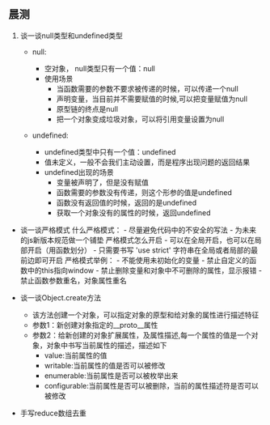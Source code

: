 ## 晨测
1. 谈一谈null类型和undefined类型
    - null:
        - 空对象， null类型只有一个值：null
        - 使用场景
            - 当函数需要的参数不要求被传递的时候，可以传递一个null
            - 声明变量，当目前并不需要赋值的时候,可以把变量赋值为null
            - 原型链的终点是null
            - 把一个对象变成垃圾对象，可以将引用变量设置为null

    - undefined:
        - undefined类型中只有一个值：undefined
        - 值未定义，一般不会我们主动设置，而是程序出现问题的返回结果
        - undefined出现的场景
            - 变量被声明了，但是没有赋值
            - 函数需要的参数没有传递，则这个形参的值是undefined
            - 函数没有返回值的时候，返回的是undefined
            - 获取一个对象没有的属性的时候，返回undefined

- 谈一谈严格模式
    什么严格模式：
        - 尽量避免代码中的不安全的写法
        - 为未来的js新版本规范做一个铺垫
    严格模式怎么开启
        - 可以在全局开启，也可以在局部开启（用函数划分）
        - 只需要书写 'use strict' 字符串在全局或者局部的最前边即可开启
    严格模式举例：
        - 不能使用未初始化的变量
        - 禁止自定义的函数中的this指向window
        - 禁止删除变量和对象中不可删除的属性，显示报错
        - 禁止函数参数重名，对象属性重名

- 谈一谈Object.create方法
    - 该方法创建一个对象，可以指定对象的原型和给对象的属性进行描述特征
    - 参数1：新创建对象指定的__proto__属性
    - 参数2：给新创建的对象扩展属性，及属性描述,每一个属性的值是一个对象，对象中书写当前属性的描述，描述如下
        - value:当前属性的值
        - writable:当前属性的值是否可以被修改
        - enumerable:当前属性是否可以被枚举出来
        - configurable:当前属性是否可以被删除，当前的属性描述符是否可以被修改

- 手写reduce数组去重




